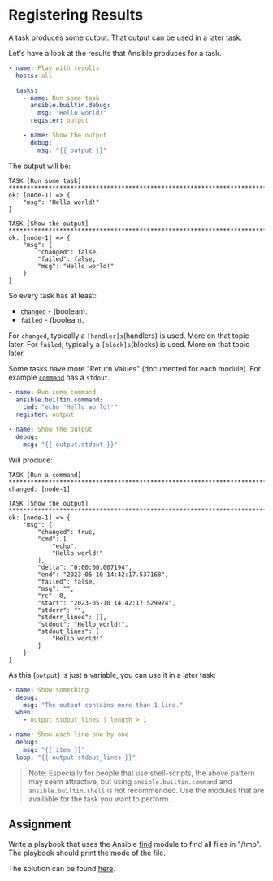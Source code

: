 # Registering Results

A task produces some output. That output can be used in a later task.

Let's have a look at the results that Ansible produces for a task.

```yaml
- name: Play with results
  hosts: all

  tasks:
    - name: Run some task
      ansible.builtin.debug:
        msg: "Hello world!"
      register: output

    - name: Show the output
      debug:
        msg: "{{ output }}"
```

The output will be:

```text
TASK [Run some task] *************************************************************************************************
ok: [node-1] => {
    "msg": "Hello world!"
}

TASK [Show the output] **********************************************************************************************
ok: [node-1] => {
    "msg": {
        "changed": false,
        "failed": false,
        "msg": "Hello world!"
    }
}
```

So every task has at least:

- `changed` - (boolean).
- `failed` - (boolean).

For `changed`, typically a `[handler]s`(handlers) is used. More on that topic later.
For `failed`, typically  a `[block]s`(blocks) is used. More on that topic later.

Some tasks have more "Return Values" (documented for each module). For example [`command`](https://docs.ansible.com/ansible/latest/collections/ansible/builtin/command_module.html) has a `stdout`.

```yaml
- name: Run some command
  ansible.builtin.command:
    cmd: "echo 'Hello world!'"
  register: output

- name: Show the output
  debug:
    msg: "{{ output.stdout }}"
```

Will produce:

```text
TASK [Run a command] *************************************************************************************************
changed: [node-1]

TASK [Show the output] ***********************************************************************************************
ok: [node-1] => {
    "msg": {
        "changed": true,
        "cmd": [
            "echo",
            "Hello world!"
        ],
        "delta": "0:00:00.007194",
        "end": "2023-05-10 14:42:17.537168",
        "failed": false,
        "msg": "",
        "rc": 0,
        "start": "2023-05-10 14:42:17.529974",
        "stderr": "",
        "stderr_lines": [],
        "stdout": "Hello world!",
        "stdout_lines": [
            "Hello world!"
        ]
    }
}
```

As this (`output`) is just a variable, you can use it in a later task:

```yaml
- name: Show something
  debug:
    msg: "The output contains more than 1 line."
  when:
    - output.stdout_lines | length > 1

- name: Show each line one by one
  debug:
    msg: "{{ item }}"
  loop: "{{ output.stdout_lines }}"
```

> Note: Especially for people that use shell-scripts, the above pattern may seem attractive, but using `ansible.builtin.command` and `ansible.builtin.shell` is not recommended. Use the modules that are available for the task you want to perform.

## Assignment

Write a playbook that uses the Ansible [find](https://docs.ansible.com/ansible/latest/collections/ansible/builtin/find_module.html) module to find all files in "/tmp". The playbook should print the mode of the file.

The solution can be found [here](https://github.com/robertdebock/learn-ansible-solutions/tree/master/registering_results).
